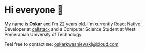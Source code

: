 # Hi everyone 👋

My name is **Oskar** and I'm 22 years old. I'm currently React Native Developer at [callstack](https://www.callstack.com/) and a Computer Science Student at West Pomeranian University of Technology. 

Feel free to contact me: [oskarkwasniewski@icloud.com](mailto:oskarkwasniewski@icloud.com)
